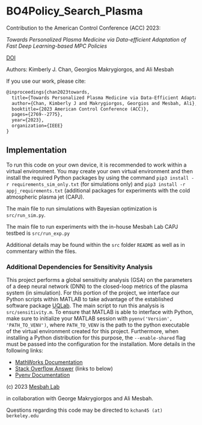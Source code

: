 # BO4Policy_Search_Plasma
Contribution to the American Control Conference (ACC) 2023:

*Towards Personalized Plasma Medicine via Data-efficient Adaptation of Fast Deep Learning-based MPC Policies*

[DOI](https://doi.org/10.23919/ACC55779.2023.10156650)

Authors: Kimberly J. Chan, Georgios Makrygiorgos, and Ali Mesbah

If you use our work, please cite:
```tex
@inproceedings{chan2023towards,
  title={Towards Personalized Plasma Medicine via Data-Efficient Adaptation of Fast Deep Learning-based {MPC} Policies},
  author={Chan, Kimberly J and Makrygiorgos, Georgios and Mesbah, Ali},
  booktitle={2023 American Control Conference (ACC)},
  pages={2769--2775},
  year={2023},
  organization={IEEE}
}
```

## Implementation
To run this code on your own device, it is recommended to work within a virtual environment. You may create your own virtual environment and then install the required Python packages by using the command
`pip3 install -r requirements_sim_only.txt` (for simulations only) and `pip3 install -r appj_requirements.txt` (additional packages for experiments with the cold atmospheric plasma jet (CAPJ).

The main file to run simulations with Bayesian optimization is `src/run_sim.py`.

The main file to run experiments with the in-house Mesbah Lab CAPJ testbed is `src/run_exp.py`

Additional details may be found within the `src` folder `README` as well as in commentary within the files.

### Additional Dependencies for Sensitivity Analysis
This project performs a global sensitivity analysis (GSA) on the parameters of a deep neural network (DNN) to the closed-loop metrics of the plasma system (in simulation). For this portion of the project, we interface our Python scripts within MATLAB to take advantage of the established software package [UQLab](https://www.uqlab.com). The main script to run this analysis is `src/sensitivity.m`. To ensure that MATLAB is able to interface with Python, make sure to initialize your MATLAB session with `pyenv('Version', 'PATH_TO_VENV')`, where `PATH_TO_VENV` is the path to the python executable of the virtual environment created for this project. Furthermore, when installing a Python distribution for this purpose, the `--enable-shared` flag must be passed into the configuration for the installation. More details in the following links:
 * [MathWorks Documentation](https://www.mathworks.com/help/matlab/call-python-libraries.html)
 * [Stack Overflow Answer](https://stackoverflow.com/questions/72730769/pyenv-how-to-install-python-dynamic-shared-library) (links to below)
 * [Pyenv Documentation](https://github.com/pyenv/pyenv/blob/master/plugins/python-build/README.md#building-with---enable-shared)

(c) 2023 [Mesbah Lab](https://www.mesbahlab.com)

in collaboration with George Makrygiorgos and Ali Mesbah.

Questions regarding this code may be directed to `kchan45 (at) berkeley.edu`
